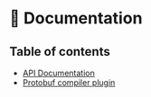 # 📜 Documentation

## Table of contents

* [API Documentation](api.md)
* [Protobuf compiler plugin](protoc-gen-grpcxx.md)
